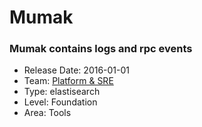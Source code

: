 # Mumak
### Mumak contains logs and rpc events
* Release Date: 2016-01-01
* Team: [Platform & SRE](./../teams/platform.md)
* Type: elastisearch
* Level: Foundation
* Area: Tools
